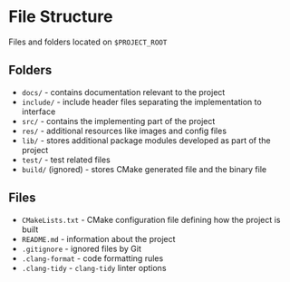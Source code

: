 # File Structure

Files and folders located on `$PROJECT_ROOT`

## Folders

- `docs/` - contains documentation relevant to the project
- `include/` - include header files separating the implementation to interface
- `src/` - contains the implementing part of the project
- `res/` - additional resources like images and config files
- `lib/` - stores additional package modules developed as part of the project
- `test/` - test related files
- `build/` (ignored) - stores CMake generated file and the binary file

## Files

- `CMakeLists.txt` - CMake configuration file defining how the project is built
- `README.md` - information about the project
- `.gitignore` - ignored files by Git
- `.clang-format` - code formatting rules
- `.clang-tidy` - `clang-tidy` linter options
